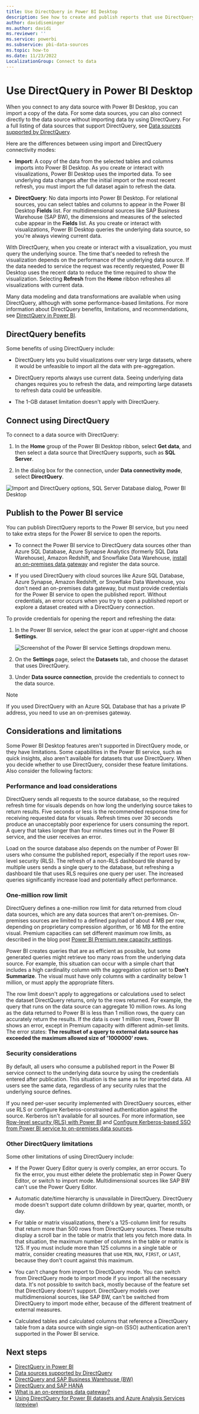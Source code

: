 ```yaml
---
title: Use DirectQuery in Power BI Desktop
description: See how to create and publish reports that use DirectQuery data sources, and some benefits, limitations, and recommendations.
author: davidiseminger
ms.author: davidi
ms.reviewer: ''
ms.service: powerbi
ms.subservice: pbi-data-sources
ms.topic: how-to
ms.date: 11/23/2022
LocalizationGroup: Connect to data
---
```


# Use DirectQuery in Power BI Desktop

When you connect to any data source with Power BI Desktop, you can import a copy of the data. For some data sources, you can also connect directly to the data source without importing data by using DirectQuery. For a full listing of data sources that support DirectQuery, see [Data sources supported by DirectQuery](power-bi-data-sources.md).

Here are the differences between using import and DirectQuery connectivity modes:

- **Import**: A copy of the data from the selected tables and columns imports into Power BI Desktop. As you create or interact with visualizations, Power BI Desktop uses the imported data. To see underlying data changes after the initial import or the most recent refresh, you must import the full dataset again to refresh the data.

- **DirectQuery**: No data imports into Power BI Desktop. For relational sources, you can select tables and columns to appear in the Power BI Desktop **Fields** list. For multidimensional sources like SAP Business Warehouse (SAP BW), the dimensions and measures of the selected cube appear in the **Fields** list. As you create or interact with visualizations, Power BI Desktop queries the underlying data source, so you're always viewing current data.

With DirectQuery, when you create or interact with a visualization, you must query the underlying source. The time that's needed to refresh the visualization depends on the performance of the underlying data source. If the data needed to service the request was recently requested, Power BI Desktop uses the recent data to reduce the time required to show the visualization. Selecting **Refresh** from the **Home** ribbon refreshes all visualizations with current data.

Many data modeling and data transformations are available when using DirectQuery, although with some performance-based limitations. For more information about DirectQuery benefits, limitations, and recommendations, see [DirectQuery in Power BI](desktop-directquery-about.md).

## DirectQuery benefits

Some benefits of using DirectQuery include:

- DirectQuery lets you build visualizations over very large datasets, where it would be unfeasible to import all the data with pre-aggregation.

- DirectQuery reports always use current data. Seeing underlying data changes requires you to refresh the data, and reimporting large datasets to refresh data could be unfeasible.

- The 1-GB dataset limitation doesn't apply with DirectQuery.

## Connect using DirectQuery

To connect to a data source with DirectQuery:

1. In the **Home** group of the Power BI Desktop ribbon, select **Get data**, and then select a data source that DirectQuery supports, such as **SQL Server**. 

1. In the dialog box for the connection, under **Data connectivity mode**, select **DirectQuery**.

![Import and DirectQuery options, SQL Server Database dialog, Power BI Desktop](media/desktop-use-directquery/directquery_sqlserverdb.png)

## Publish to the Power BI service

You can publish DirectQuery reports to the Power BI service, but you need to take extra steps for the Power BI service to open the reports.

- To connect the Power BI service to DirectQuery data sources other than Azure SQL Database, Azure Synapse Analytics (formerly SQL Data Warehouse), Amazon Redshift, and Snowflake Data Warehouse, [install an on-premises data gateway](service-gateway-onprem.md) and register the data source.

- If you used DirectQuery with cloud sources like Azure SQL Database, Azure Synapse, Amazon Redshift, or Snowflake Data Warehouse, you don't need an on-premises data gateway, but must provide credentials for the Power BI service to open the published report. Without credentials, an error occurs when you try to open a published report or explore a dataset created with a DirectQuery connection.

To provide credentials for opening the report and refreshing the data:

1. In the Power BI service, select the gear icon at upper-right and choose **Settings**.

   ![Screenshot of the Power BI service Settings dropdown menu.](media/desktop-use-directquery/directquery_pbiservicesettings.png)

1. On the **Settings** page, select the **Datasets** tab, and choose the dataset that uses DirectQuery.

1. Under **Data source connection**, provide the credentials to connect to the data source.

> [!NOTE]
> If you used DirectQuery with an Azure SQL Database that has a private IP address, you need to use an on-premises gateway.

## Considerations and limitations

Some Power BI Desktop features aren't supported in DirectQuery mode, or they have limitations. Some capabilities in the Power BI service, such as quick insights, also aren't available for datasets that use DirectQuery. When you decide whether to use DirectQuery, consider these feature limitations. Also consider the following factors:

### Performance and load considerations

DirectQuery sends all requests to the source database, so the required refresh time for visuals depends on how long the underlying source takes to return results. Five seconds or less is the recommended response time for receiving requested data for visuals. Refresh times over 30 seconds produce an unacceptably poor experience for users consuming the report. A query that takes longer than four minutes times out in the Power BI service, and the user receives an error.

Load on the source database also depends on the number of Power BI users who consume the published report, especially if the report uses row-level security (RLS). The refresh of a non-RLS dashboard tile shared by multiple users sends a single query to the database, but refreshing a dashboard tile that uses RLS requires one query per user. The increased queries significantly increase load and potentially affect performance.

### One-million row limit

DirectQuery defines a one-million row limit for data returned from cloud data sources, which are any data sources that aren't on-premises. On-premises sources are limited to a defined payload of about 4 MB per row, depending on proprietary compression algorithm, or 16 MB for the entire visual. Premium capacities can set different maximum row limits, as described in the blog post [Power BI Premium new capacity settings](https://powerbi.microsoft.com/blog/five-new-power-bi-premium-capacity-settings-is-available-on-the-portal-preloaded-with-default-values-admin-can-review-and-override-the-defaults-with-their-preference-to-better-fence-their-capacity).

Power BI creates queries that are as efficient as possible, but some generated queries might retrieve too many rows from the underlying data source. For example, this situation can occur with a simple chart that includes a high cardinality column with the aggregation option set to **Don't Summarize**. The visual must have only columns with a cardinality below 1 million, or must apply the appropriate filters.

The row limit doesn't apply to aggregations or calculations used to select the dataset DirectQuery returns, only to the rows returned. For example, the query that runs on the data source can aggregate 10 million rows. As long as the data returned to Power BI is less than 1 million rows, the query can accurately return the results. If the data is over 1 million rows, Power BI shows an error, except in Premium capacity with different admin-set limits. The error states: **The resultset of a query to external data source has exceeded the maximum allowed size of '1000000' rows.** 

### Security considerations

By default, all users who consume a published report in the Power BI service connect to the underlying data source by using the credentials entered after publication. This situation is the same as for imported data. All users see the same data, regardless of any security rules that the underlying source defines.

If you need per-user security implemented with DirectQuery sources, either use RLS or configure Kerberos-constrained authentication against the source. Kerberos isn't available for all sources. For more information, see [Row-level security (RLS) with Power BI](../enterprise/service-admin-rls.md) and [Configure Kerberos-based SSO from Power BI service to on-premises data sources](service-gateway-sso-kerberos.md).

### Other DirectQuery limitations

Some other limitations of using DirectQuery include:

- If the Power Query Editor query is overly complex, an error occurs. To fix the error, you must either delete the problematic step in Power Query Editor, or switch to import mode. Multidimensional sources like SAP BW can't use the Power Query Editor.

- Automatic date/time hierarchy is unavailable in DirectQuery. DirectQuery mode doesn't support date column drilldown by year, quarter, month, or day.

- For table or matrix visualizations, there's a 125-column limit for results that return more than 500 rows from DirectQuery sources. These results display a scroll bar in the table or matrix that lets you fetch more data. In that situation, the maximum number of columns in the table or matrix is 125. If you must include more than 125 columns in a single table or matrix, consider creating measures that use `MIN`, `MAX`, `FIRST`, or `LAST`, because they don't count against this maximum.

- You can't change from import to DirectQuery mode. You can switch from DirectQuery mode to import mode if you import all the necessary data. It's not possible to switch back, mostly because of the feature set that DirectQuery doesn't support. DirectQuery models over multidimensional sources, like SAP BW, can't be switched from DirectQuery to import mode either, because of the different treatment of external measures.

- Calculated tables and calculated columns that reference a DirectQuery table from a data source with single sign-on (SSO) authentication aren't supported in the Power BI service.

<!-- Cannot repro. `is` and `is not` 12/31/9999 filters fine. Version: 2.111.581.0 64-bit (November 2022)

- A known issue exists in DirectQuery when you filter a date column that contains December 31, 9999, which is often used as a special date placeholder. While it's common to filter the December 31, 9999 date from your analysis, using an `is` or `is not` filter doesn't correctly filter out that date. To avoid incorrect filtering when that date is present, use `is on or after` or `is on or before` to filter for that date. The following example provides more information to understand the filtering issue and the best way to avoid it.

  This example uses a simple dataset that contains just two rows of data with two dates. The dates use formatting that's common in the United States: the month followed by the day followed by the year. The first row contains a date of 3/5/2022, and the second row contains 12/31/9999:

  :::image type="content" source="media/desktop-use-directquery/directquery-date-filter-example-data.png" alt-text="Illustration of example data to explain the filter issue with special date 12/31/9999.":::

  To isolate or remove rows that contain a certain date, you create a filter on the column that contains the dates. Set the filter to show items when the value is or is not equal to that date. However, as shown in the following image, querying the preceding dataset for the date 12/31/9999 returns unexpected results. The results return no data, rather than expected 12/31/9999 data, as shown in the following image.

  :::image type="content" source="media/desktop-use-directquery/directquery-date-is-filter-incorrect-result.png" alt-text="Screenshot that shows unexpected results when setting a filter to show items with data value equal to 12/31/9999.":::

  However, setting the filter to show items when the value `is on or before` or `is on or after` 12/31/9999 returns the expected results:

  :::image type="content" source="media/desktop-use-directquery/directquery-date-filter-is-on-or-before.png" alt-text="Screenshot that shows setting a filter to is on or before 12/31/9999 to remove rows that contain 12/31/9999.":::

  :::image type="content" source="media/desktop-use-directquery/directquery-date-filter-is-on-or-after.png" alt-text="Screenshot that shows setting a filter to is on or after 12/31/9999 to return rows that contain 12/31/9999.":::
-->
## Next steps

- [DirectQuery in Power BI](desktop-directquery-about.md)
- [Data sources supported by DirectQuery](power-bi-data-sources.md)
- [DirectQuery and SAP Business Warehouse (BW)](desktop-directquery-sap-bw.md)
- [DirectQuery and SAP HANA](desktop-directquery-sap-hana.md)
- [What is an on-premises data gateway?](service-gateway-onprem.md)
- [Using DirectQuery for Power BI datasets and Azure Analysis Services (preview)](../connect-data/desktop-directquery-datasets-azure-analysis-services.md)
